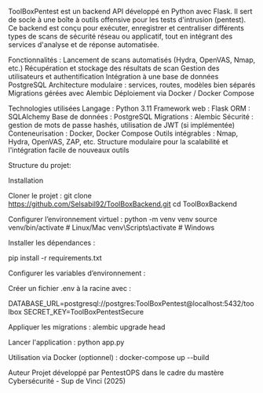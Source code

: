 
ToolBoxPentest est un backend API développé en Python avec Flask. Il sert de socle à une boîte à outils offensive pour les tests d'intrusion (pentest).
Ce backend est conçu pour exécuter, enregistrer et centraliser différents types de scans de sécurité réseau ou applicatif, tout en intégrant des services d'analyse et de réponse automatisée.

Fonctionnalités : 
Lancement de scans automatisés (Hydra, OpenVAS, Nmap, etc.)
Récupération et stockage des résultats de scan
Gestion des utilisateurs et authentification
Intégration à une base de données PostgreSQL
Architecture modulaire : services, routes, modèles bien séparés
Migrations gérées avec Alembic
Déploiement via Docker / Docker Compose

Technologies utilisées
Langage : Python 3.11
Framework web : Flask
ORM : SQLAlchemy
Base de données : PostgreSQL
Migrations : Alembic
Sécurité : gestion de mots de passe hashés, utilisation de JWT (si implémentée)
Conteneurisation : Docker, Docker Compose
Outils intégrables : Nmap, Hydra, OpenVAS, ZAP, etc.
Structure modulaire pour la scalabilité et l'intégration facile de nouveaux outils

Structure du projet: 

Installation

Cloner le projet :
  git clone https://github.com/Selsabil92/ToolBoxBackend.git
  cd ToolBoxBackend

Configurer l’environnement virtuel :
  python -m venv venv
  source venv/bin/activate  # Linux/Mac
  venv\Scripts\activate     # Windows

Installer les dépendances :

  pip install -r requirements.txt

Configurer les variables d’environnement :

Créer un fichier .env à la racine avec :

  DATABASE_URL=postgresql://postgres:ToolBoxPentest@localhost:5432/toolbox
  SECRET_KEY=ToolBoxPentestSecure

Appliquer les migrations :
  alembic upgrade head

Lancer l'application :
  python app.py

Utilisation via Docker (optionnel) : 
  docker-compose up --build

Auteur
Projet développé par PentestOPS dans le cadre du mastère Cybersécurité - Sup de Vinci (2025)







